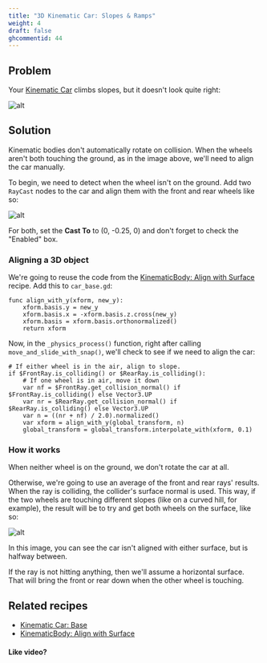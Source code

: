 ```yaml
---
title: "3D Kinematic Car: Slopes & Ramps"
weight: 4
draft: false
ghcommentid: 44
---
```


## Problem

Your [Kinematic Car](/godot_recipes/3d/kinematic_car/car_base/) climbs slopes, but it doesn't look quite right:

![alt](/godot_recipes/img/3d_car_10.png)

## Solution

Kinematic bodies don't automatically rotate on collision. When the wheels aren't both touching the ground, as in the image above, we'll need to align the car manually.

To begin, we need to detect when the wheel isn't on the ground. Add two `RayCast` nodes to the car and align them with the front and rear wheels like so:

![alt](/godot_recipes/img/3d_car_11.png)

For both, set the **Cast To** to (0, -0.25, 0) and don't forget to check the "Enabled" box.

### Aligning a 3D object

We're going to reuse the code from the [KinematicBody: Align with Surface](/godot_recipes/3d/3d_align_surface/) recipe. Add this to `car_base.gd`:

```gdscript
func align_with_y(xform, new_y):
    xform.basis.y = new_y
    xform.basis.x = -xform.basis.z.cross(new_y)
    xform.basis = xform.basis.orthonormalized()
    return xform
```

Now, in the `_physics_process()` function, right after calling `move_and_slide_with_snap()`, we'll check to see if we need to align the car:

```gdscript
# If either wheel is in the air, align to slope.
if $FrontRay.is_colliding() or $RearRay.is_colliding():
    # If one wheel is in air, move it down
    var nf = $FrontRay.get_collision_normal() if $FrontRay.is_colliding() else Vector3.UP
    var nr = $RearRay.get_collision_normal() if $RearRay.is_colliding() else Vector3.UP
    var n = ((nr + nf) / 2.0).normalized()
    var xform = align_with_y(global_transform, n)
    global_transform = global_transform.interpolate_with(xform, 0.1)
```

### How it works

When neither wheel is on the ground, we don't rotate the car at all.

Otherwise, we're going to use an average of the front and rear rays' results. When the ray is colliding, the collider's surface normal is used. This way, if the two wheels are touching different slopes (like on a curved hill, for example), the result will be to try and get both wheels on the surface, like so:

![alt](/godot_recipes/img/3d_car_12.png)

In this image, you can see the car isn't aligned with either surface, but is halfway between.

If the ray is not hitting anything, then we'll assume a horizontal surface. That will bring the front or rear down when the other wheel is touching.

## Related recipes

- [Kinematic Car: Base](/godot_recipes/3d/kinematic_car/car_base/)
- [KinematicBody: Align with Surface](/godot_recipes/3d/3d_align_surface/)

#### Like video?

